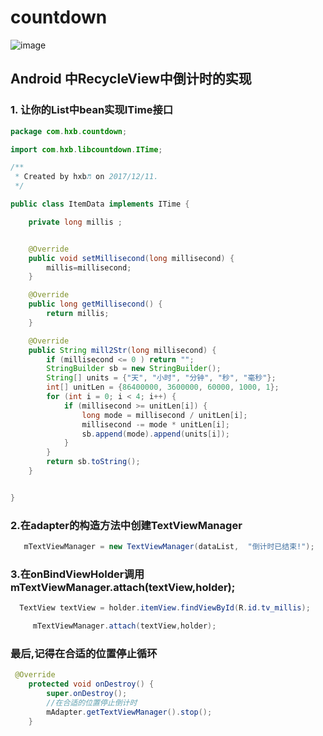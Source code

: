 # countdown

 ![image](https://github.com/hello-hxb/countdown/blob/master/6DF43D0C5E3B24BC69D297249C65B059.gif)
 
## Android 中RecycleView中倒计时的实现

### 1. 让你的List中bean实现ITime接口
``` java
package com.hxb.countdown;

import com.hxb.libcountdown.ITime;

/**
 * Created by hxb♬ on 2017/12/11.
 */

public class ItemData implements ITime {

    private long millis ;


    @Override
    public void setMillisecond(long millisecond) {
        millis=millisecond;
    }

    @Override
    public long getMillisecond() {
        return millis;
    }

    @Override
    public String mill2Str(long millisecond) {
        if (millisecond <= 0 ) return "";
        StringBuilder sb = new StringBuilder();
        String[] units = {"天", "小时", "分钟", "秒", "毫秒"};
        int[] unitLen = {86400000, 3600000, 60000, 1000, 1};
        for (int i = 0; i < 4; i++) {
            if (millisecond >= unitLen[i]) {
                long mode = millisecond / unitLen[i];
                millisecond -= mode * unitLen[i];
                sb.append(mode).append(units[i]);
            }
        }
        return sb.toString();
    }


}

```

### 2.在adapter的构造方法中创建TextViewManager
```java
   mTextViewManager = new TextViewManager(dataList,  "倒计时已结束!");
```

### 3.在onBindViewHolder调用 mTextViewManager.attach(textView,holder);
```java
  TextView textView = holder.itemView.findViewById(R.id.tv_millis);

     mTextViewManager.attach(textView,holder);

```

### 最后,记得在合适的位置停止循环
```java
 @Override
    protected void onDestroy() {
        super.onDestroy();
        //在合适的位置停止倒计时
        mAdapter.getTextViewManager().stop();
    }
```